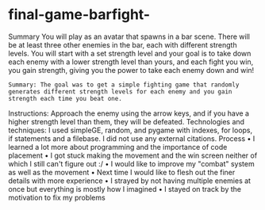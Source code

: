 # final-game-barfight-
Summary
	You will play as an avatar that spawns in a bar scene. There will be at least three other enemies in the bar, each with different strength levels. You will start with a set strength level and your goal is to take down each enemy with a lower strength level than yours, and each fight you win, you gain strength, giving you the power to take each enemy down and win! 

	Summary: The goal was to get a simple fighting game that randomly generates different strength levels for each enemy and you gain strength each time you beat one.
Instructions: Approach the enemy using the arrow keys, and if you have a higher strength level than them, they will be defeated.
Technologies and techniques: I used simpleGE, random, and pygame with indexes, for loops, if statements and a filebase.
I did not use any external citations.
Process
•	I learned a lot more about programming and the importance of code placement
•	I got stuck making the movement and the win screen neither of which I still can't figure out :/
•	I would like to improve my "combat" system as well as the movement
•	Next time I would like to flesh out the finer details with more experience
•	I strayed by not having multiple enemies at once but everything is mostly how I imagined
•	I stayed on track by the motivation to fix my problems

